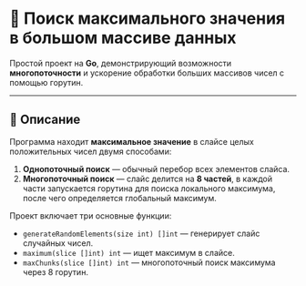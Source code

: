 # 🚀 Поиск максимального значения в большом массиве данных

Простой проект на **Go**, демонстрирующий возможности **многопоточности** и ускорение обработки больших массивов чисел с помощью горутин.

---

## 📌 Описание

Программа находит **максимальное значение** в слайсе целых положительных чисел двумя способами:

1. **Однопоточный поиск** — обычный перебор всех элементов слайса.  
2. **Многопоточный поиск** — слайс делится на **8 частей**, в каждой части запускается горутина для поиска локального максимума, после чего определяется глобальный максимум.

Проект включает три основные функции:

- `generateRandomElements(size int) []int` — генерирует слайс случайных чисел.  
- `maximum(slice []int) int` — ищет максимум в слайсе.  
- `maxChunks(slice []int) int` — многопоточный поиск максимума через 8 горутин.
